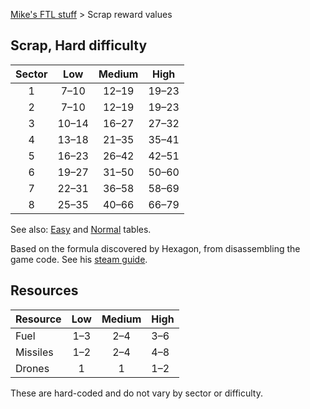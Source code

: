 [Mike's FTL stuff](https://mikehopley.github.io/Mikes-FTL-stuff/) > Scrap reward values

## Scrap, Hard difficulty

| Sector | Low          | Medium      | High        |
|:------:|:------------:|:-----------:|:-----------:|
| 1      | 7&ndash;10   | 12&ndash;19 | 19&ndash;23 |
| 2      | 7&ndash;10   | 12&ndash;19 | 19&ndash;23 |
| 3      | 10&ndash;14  | 16&ndash;27 | 27&ndash;32 |
| 4      | 13&ndash;18  | 21&ndash;35 | 35&ndash;41 |
| 5      | 16&ndash;23  | 26&ndash;42 | 42&ndash;51 |
| 6      | 19&ndash;27  | 31&ndash;50 | 50&ndash;60 |
| 7      | 22&ndash;31  | 36&ndash;58 | 58&ndash;69 |
| 8      | 25&ndash;35  | 40&ndash;66 | 66&ndash;79 |

See also: [Easy](/ftl-scrap/easy) and [Normal](/ftl-scrap/normal) tables.

Based on the formula discovered by Hexagon, from disassembling the game code. See his [steam guide](https://steamcommunity.com/sharedfiles/filedetails/?id=2127539536).

## Resources

| Resource | Low       | Medium    | High      |
|----------|:---------:|:---------:|-----------|
| Fuel     | 1&ndash;3 | 2&ndash;4 | 3&ndash;6 |
| Missiles | 1&ndash;2 | 2&ndash;4 | 4&ndash;8 |
| Drones   | 1         | 1         | 1&ndash;2 |

These are hard-coded and do not vary by sector or difficulty.
